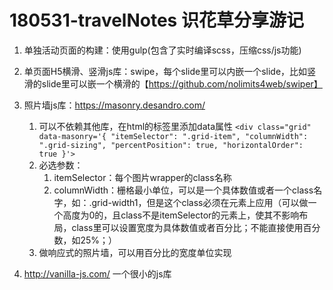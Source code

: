 # 180531-travelNotes  识花草分享游记
1. 单独活动页面的构建：使用gulp(包含了实时编译scss，压缩css/js功能)

2. 单页面H5横滑、竖滑js库：swipe，每个slide里可以内嵌一个slide，比如竖滑的slide里可以嵌一个横滑的【https://github.com/nolimits4web/swiper】

3. 照片墙js库：https://masonry.desandro.com/
    1. 可以不依赖其他库，在html的标签里添加data属性
        ``<div class="grid" data-masonry='{ "itemSelector": ".grid-item", "columnWidth": ".grid-sizing", "percentPosition": true, "horizontalOrder": true }'>``
    2. 必选参数：
        1. itemSelector：每个图片wrapper的class名称
        2. columnWidth：栅格最小单位，可以是一个具体数值或者一个class名字，如：.grid-width1，但是这个class必须在元素上应用（可以做一个高度为0的，且class不是itemSelector的元素上，使其不影响布局，class里可以设置宽度为具体数值或者百分比；不能直接使用百分数，如25%；）
    3. 做响应式的照片墙，可以用百分比的宽度单位实现
  
4. http://vanilla-js.com/ 一个很小的js库

